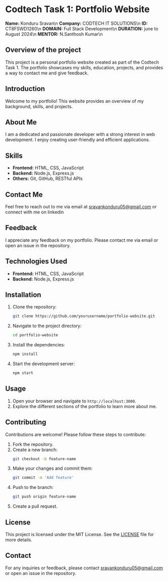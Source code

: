 # Codtech Task 1: Portfolio Website

**Name:** Konduru Sravan\n
**Company:** CODTECH IT SOLUTIONS\n
**ID:** CT8FSWD1260\n
**DOMAIN:** Full Stack Development\n
**DURATION:** june to August 2024\n
**MENTOR:** N.Santhosh Kumar\n

## **Overview of the project**
This project is a personal portfolio website created as part of the Codtech Task 1. The portfolio showcases my skills, education, projects, and provides a way to contact me and give feedback.

## **Introduction**
Welcome to my portfolio! This website provides an overview of my background, skills, and projects.

## **About Me**
I am a dedicated and passionate developer with a strong interest in web development. I enjoy creating user-friendly and efficient applications.

## **Skills**
- **Frontend:** HTML, CSS, JavaScript
- **Backend:** Node.js, Express.js
- **Others:** Git, GitHub, RESTful APIs

## **Contact Me**
Feel free to reach out to me via email at sravankonduru05@gmail.com or connect with me on linkedin

## **Feedback**
I appreciate any feedback on my portfolio. Please contact me via email or open an issue in the repository.

## **Technologies Used**
- **Frontend:** HTML, CSS, JavaScript
- **Backend:** Node.js, Express.js

## **Installation**
1. Clone the repository:
    ```bash
    git clone https://github.com/yourusername/portfolio-website.git
    ```
2. Navigate to the project directory:
    ```bash
    cd portfolio-website
    ```
3. Install the dependencies:
    ```bash
    npm install
    ```
4. Start the development server:
    ```bash
    npm start
    ```

## **Usage**
1. Open your browser and navigate to `http://localhost:3000`.
2. Explore the different sections of the portfolio to learn more about me.

## **Contributing**
Contributions are welcome! Please follow these steps to contribute:
1. Fork the repository.
2. Create a new branch:
    ```bash
    git checkout -b feature-name
    ```
3. Make your changes and commit them:
    ```bash
    git commit -m 'Add feature'
    ```
4. Push to the branch:
    ```bash
    git push origin feature-name
    ```
5. Create a pull request.

## **License**
This project is licensed under the MIT License. See the [LICENSE](LICENSE) file for more details.

## **Contact**
For any inquiries or feedback, please contact sravankonduru05@gmail.com or open an issue in the repository.
